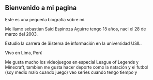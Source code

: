 ## Bienvenido a mi pagina

Este es una pequeña biografia sobre mi.

Me llamo sebastian Said Espinoza Aguirre tengo 18 años, naci el 28 de marzo del 2003.

Estudio la carrera de Sistema de información en la universidad USIL.

Vivo en Lima, Perú

Me gusta mucho los videojuegos en especial League of Legends
 y Minecraft, tambien me gusta hacer deporte como la natación y el futbol (soy medio malo cuando juego)
veo series cuando tengo tiempo y
